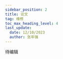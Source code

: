 ```yaml
---
sidebar_position: 2
title: 论文
tag: 维修
toc_max_heading_level: 4
last_update:
  date: 12/10/2023
  author: 张年强
---
```


待编辑

